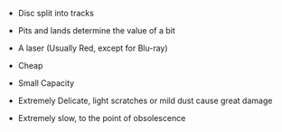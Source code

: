 - Disc split into tracks
- Pits and lands determine the value of a bit
- A laser (Usually Red, except for Blu-ray) 

- Cheap
- Small Capacity
- Extremely Delicate, light scratches or mild dust cause great damage
- Extremely slow, to the point of obsolescence
